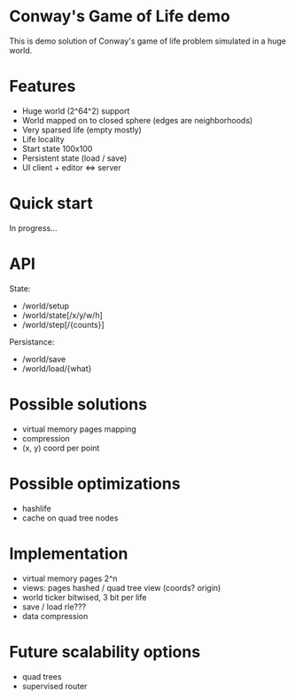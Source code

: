 Conway's Game of Life demo
========

This is demo solution of Conway's game of life problem simulated in a huge world.

Features
========

* Huge world (2^64^2) support
* World mapped on to closed sphere (edges are neighborhoods)
* Very sparsed life (empty mostly)
* Life locality
* Start state 100x100
* Persistent state (load / save)
* UI client + editor <=> server

Quick start
========

In progress...

API
========

State:
* /world/setup
* /world/state[/x/y/w/h]
* /world/step[/{counts}]
 
Persistance:
* /world/save
* /world/load/{what}

Possible solutions
========

* virtual memory pages mapping
* compression
* (x, y) coord per point

Possible optimizations
========

* hashlife
* cache on quad tree nodes

Implementation
========

* virtual memory pages 2^n
* views: pages hashed / quad tree view (coords? origin)
* world ticker bitwised, 3 bit per life
* save / load rle???
* data compression

Future scalability options
========

* quad trees
* supervised router
